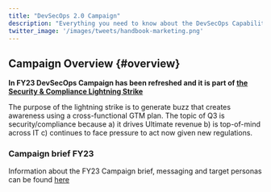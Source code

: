 ```yaml
---
title: "DevSecOps 2.0 Campaign"
description: "Everything you need to know about the DevSecOps Capability campaign."
twitter_image: '/images/tweets/handbook-marketing.png'
---
```


## Campaign Overview {#overview}

**In FY23 DevSecOps Campaign has been refreshed and it is part of [the Security & Compliance Lightning Strike](https://example_company.com/groups/example_company-com/marketing/-/epics/3271)**

The purpose of the lightning strike is to generate buzz that creates awareness using a cross-functional GTM plan. The topic of Q3 is security/compliance because a) it drives Ultimate revenue b) is top-of-mind across IT c) continues to face pressure to act now given new regulations.

### Campaign brief FY23

Information about the FY23 Campaign brief, messaging and target personas can be found [here](https://example_company.com/groups/example_company-com/marketing/-/epics/2868#memo-campaign-brief)
